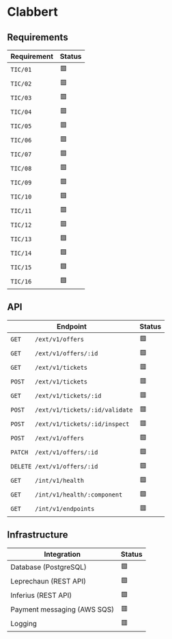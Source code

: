 # Clabbert

## Requirements

| **Requirement** | **Status** |
| --------------- | ---------- |
| `TIC/01`        | 🟥         |
| `TIC/02`        | 🟥         |
| `TIC/03`        | 🟥         |
| `TIC/04`        | 🟥         |
| `TIC/05`        | 🟥         |
| `TIC/06`        | 🟥         |
| `TIC/07`        | 🟥         |
| `TIC/08`        | 🟥         |
| `TIC/09`        | 🟥         |
| `TIC/10`        | 🟩         |
| `TIC/11`        | 🟥         |
| `TIC/12`        | 🟥         |
| `TIC/13`        | 🟩         |
| `TIC/14`        | 🟩         |
| `TIC/15`        | 🟩         |
| `TIC/16`        | 🟩         |

## API

| **Endpoint**                          | **Status** |
| ------------------------------------- | ---------- |
| `GET    /ext/v1/offers`               | 🟩         |
| `GET    /ext/v1/offers/:id`           | 🟩         |
| `GET    /ext/v1/tickets`              | 🟥         |
| `POST   /ext/v1/tickets`              | 🟥         |
| `GET    /ext/v1/tickets/:id`          | 🟥         |
| `POST   /ext/v1/tickets/:id/validate` | 🟥         |
| `POST   /ext/v1/tickets/:id/inspect`  | 🟥         |
| `POST   /ext/v1/offers`               | 🟩         |
| `PATCH  /ext/v1/offers/:id`           | 🟩         |
| `DELETE /ext/v1/offers/:id`           | 🟩         |
| `GET    /int/v1/health`               | 🟩         |
| `GET    /int/v1/health/:component`    | 🟩         |
| `GET    /int/v1/endpoints`            | 🟥         |

## Infrastructure

| **Integration**             | **Status** |
| --------------------------- | ---------- |
| Database (PostgreSQL)       | 🟩         |
| Leprechaun (REST API)       | 🟩         |
| Inferius (REST API)         | 🟩         |
| Payment messaging (AWS SQS) | 🟥         |
| Logging                     | 🟥         |
